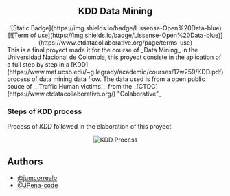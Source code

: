 
<h2 align="center">
KDD Data Mining
</h2>
<div align="center">
![Static Badge](https://img.shields.io/badge/Lissense-Open%20Data-blue)
 [![Term of use](https://img.shields.io/badge/Lissense-Open%20Data-blue)](https://www.ctdatacollaborative.org/page/terms-use)
</div>
This is a final proyect made it for the course of _Data Mining_ in the Universidad Nacional de Colombia,
this proyect consiste in the aplication of a full step by step in a [KDD](https://www.mat.ucsb.edu/~g.legrady/academic/courses/17w259/KDD.pdf) 
process of data mining data flow. 
The data used is from a open public souce of __Traffic Human victims__ from the _[CTDC](https://www.ctdatacollaborative.org/) "Colaborative"_

### Steps of KDD process
Process of _KDD_ followed in the elaboration of this proyect
<div align="center">
<img src="https://infovis-wiki.net/w/images/4/4d/Fayyad96kdd-process.png" alt="KDD Process" />
</div>


## Authors

- [@jumcorrealo](https://www.github.com/jumcorrealo)
- [@JPena-code](https://www.github.com/JPena-code)

